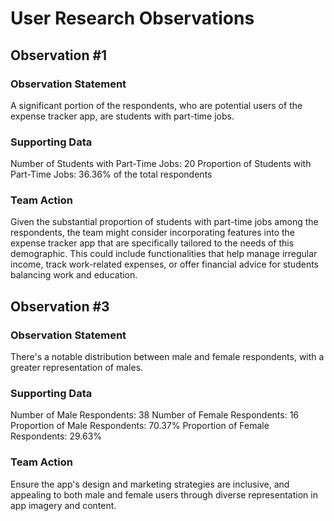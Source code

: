 # User Research Observations

## Observation #1
### Observation Statement
A significant portion of the respondents, who are potential users of the expense tracker app, are students with part-time jobs.

### Supporting Data
Number of Students with Part-Time Jobs: 20
Proportion of Students with Part-Time Jobs: 36.36% of the total respondents

### Team Action
Given the substantial proportion of students with part-time jobs among the respondents, the team might consider incorporating features into the expense tracker app that are specifically tailored to the needs of this demographic. This could include functionalities that help manage irregular income, track work-related expenses, or offer financial advice for students balancing work and education.

## Observation #3
### Observation Statement
There's a notable distribution between male and female respondents, with a greater representation of males.

### Supporting Data 
Number of Male Respondents: 38
Number of Female Respondents: 16
Proportion of Male Respondents: 70.37%
Proportion of Female Respondents: 29.63%

### Team Action
Ensure the app's design and marketing strategies are inclusive, and appealing to both male and female users through diverse representation in app imagery and content.
